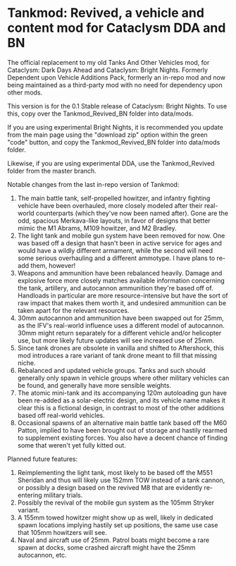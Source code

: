 # Tankmod: Revived, a vehicle and content mod for Cataclysm DDA and BN

The official replacement to my old Tanks And Other Vehicles mod, for Cataclysm: Dark Days Ahead and Cataclysm: Bright Nights. Formerly Dependent upon Vehicle Additions Pack, formerly an in-repo mod and now being maintained as a third-party mod with no need for dependency upon other mods.

This version is for the 0.1 Stable release of Cataclysm: Bright Nights. To use this, copy over the Tankmod_Revived_BN folder into data/mods.

If you are using experimental Bright Nights, it is recommended you update from the main page using the "download zip" option within the green "code" button, and copy the Tankmod_Revived_BN folder into data/mods folder.

Likewise, if you are using experimental DDA, use the Tankmod_Revived folder from the master branch.

Notable changes from the last in-repo version of Tankmod:
1. The main battle tank, self-propelled howitzer, and infantry fighting vehicle have been overhauled, more closely modeled after their real-world counterparts (which they've now been named after). Gone are the odd, spacious Merkava-like layouts, in favor of designs that better mimic the M1 Abrams, M109 howitzer, and M2 Bradley.
2. The light tank and mobile gun system have been removed for now. One was based off a design that hasn't been in active service for ages and would have a wildly different armament, while the second will need some serious overhauling and a different ammotype. I have plans to re-add them, however!
3. Weapons and ammunition have been rebalanced heavily. Damage and explosive force more closely matches available information concerning the tank, artillery, and autocannon ammunition they're based off of. Handloads in particular are more resource-intensive but have the sort of raw impact that makes them worth it, and undesired ammunition can be taken apart for the relevant resources.
4. 30mm autocannon and ammunition have been swapped out for 25mm, as the IFV's real-world influence uses a different model of autocannon. 30mm might return separately for a different vehicle and/or helicopter use, but more likely future updates will see increased use of 25mm.
5. Since tank drones are obsolete in vanilla and shifted to Aftershock, this mod introduces a rare variant of tank drone meant to fill that missing niche.
6. Rebalanced and updated vehicle groups. Tanks and such should generally only spawn in vehicle groups where other military vehicles can be found, and generally have more sensible weights.
7. The atomic mini-tank and its accompanying 120m autoloading gun have been re-added as a solar-electric design, and its vehicle name makes it clear this is a fictional design, in contrast to most of the other additions based off real-world vehicles.
8. Occasional spawns of an alternative main battle tank based off the M60 Patton, implied to have been brought out of storage and hastily rearmed to supplement existing forces. You also have a decent chance of finding some that weren't yet fully kitted out.

Planned future features:
1. Reimplementing the light tank, most likely to be based off the M551 Sheridan and thus will likely use 152mm TOW instead of a tank cannon, or possibly a design based on the revived M8 that are evidently re-entering military trials.
2. Possibly the revival of the mobile gun system as the 105mm Stryker variant.
3. A 155mm towed howitzer might show up as well, likely in dedicated spawn locations implying hastily set up positions, the same use case that 105mm howitzers will see.
4. Naval and aircraft use of 25mm. Patrol boats might become a rare spawn at docks, some crashed aircraft might have the 25mm autocannon, etc.
